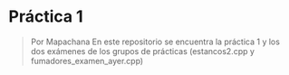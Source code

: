 # Práctica 1
> Por Mapachana
En este repositorio se encuentra la práctica 1 y los dos exámenes de los grupos de prácticas (estancos2.cpp y fumadores_examen_ayer.cpp)
